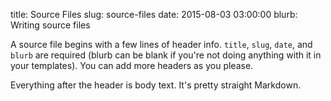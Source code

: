 title: Source Files
slug: source-files
date: 2015-08-03 03:00:00
blurb: Writing source files

A source file begins with a few lines of header info. `title`, `slug`, `date`, and `blurb` are required (blurb can be blank if you're not doing anything with it in your templates). You can add more headers as you please.

Everything after the header is body text. It's pretty straight Markdown.


